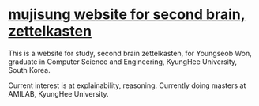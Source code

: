 # [mujisung website for second brain, zettelkasten](https://mujisung.github.io)


This is a website for study, second brain zettelkasten, for Youngseob Won, graduate in Computer Science and Engineering, KyungHee University, South Korea.

Current interest is at explainability, reasoning. Currently doing masters at AMILAB, KyungHee University.

